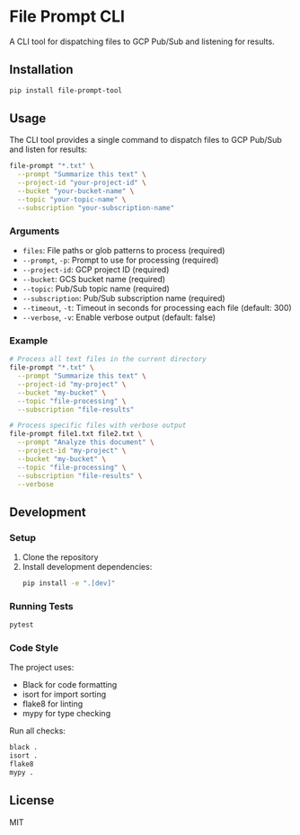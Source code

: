 # File Prompt CLI

A CLI tool for dispatching files to GCP Pub/Sub and listening for results.

## Installation

```bash
pip install file-prompt-tool
```

## Usage

The CLI tool provides a single command to dispatch files to GCP Pub/Sub and listen for results:

```bash
file-prompt "*.txt" \
  --prompt "Summarize this text" \
  --project-id "your-project-id" \
  --bucket "your-bucket-name" \
  --topic "your-topic-name" \
  --subscription "your-subscription-name"
```

### Arguments

- `files`: File paths or glob patterns to process (required)
- `--prompt`, `-p`: Prompt to use for processing (required)
- `--project-id`: GCP project ID (required)
- `--bucket`: GCS bucket name (required)
- `--topic`: Pub/Sub topic name (required)
- `--subscription`: Pub/Sub subscription name (required)
- `--timeout`, `-t`: Timeout in seconds for processing each file (default: 300)
- `--verbose`, `-v`: Enable verbose output (default: false)

### Example

```bash
# Process all text files in the current directory
file-prompt "*.txt" \
  --prompt "Summarize this text" \
  --project-id "my-project" \
  --bucket "my-bucket" \
  --topic "file-processing" \
  --subscription "file-results"

# Process specific files with verbose output
file-prompt file1.txt file2.txt \
  --prompt "Analyze this document" \
  --project-id "my-project" \
  --bucket "my-bucket" \
  --topic "file-processing" \
  --subscription "file-results" \
  --verbose
```

## Development

### Setup

1. Clone the repository
2. Install development dependencies:
   ```bash
   pip install -e ".[dev]"
   ```

### Running Tests

```bash
pytest
```

### Code Style

The project uses:
- Black for code formatting
- isort for import sorting
- flake8 for linting
- mypy for type checking

Run all checks:
```bash
black .
isort .
flake8
mypy .
```

## License

MIT
